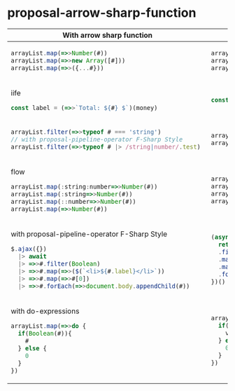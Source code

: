 # proposal-arrow-sharp-function

<table>
<thead>
<tr>
<th>With arrow sharp function
<th>Stage
<tbody>
<tr>
<td>
  
```js
arrayList.map(=>>Number(#))
arrayList.map(=>>new Array([#]))
arrayList.map(=>>({...#}))
```

<td>

```js
arrayList.map((value)=>Number(value))
arrayList.map((value)=>new Array([value]))
arrayList.map((value)=>({...value}))
```
<tr>
<td>

iife
```js
const label = (=>>`Total: ${#} $`)(money) 
```
<td>

```js
const label = ((value)=>>`Total: ${value} $`")(money)
```

<tr>
<td>

```js
arrayList.filter(=>>typeof # === 'string')
// with proposal-pipeline-operator F-Sharp Style 
arrayList.filter(=>>typeof # |> /string|number/.test) 
```
<td>

```js
arrayList.filter((value)=>typeof value === 'string')
arrayList.filter((value)=>/string|number/.test(typeof value))
```
<tr>
<td>
  
flow
```js
arrayList.map(:string:number=>>Number(#))
arrayList.map(:string=>>Number(#))
arrayList.map(::number=>>Number(#))
arrayList.map(=>>Number(#))
```
<td>
  
```js
arrayList.map((value:string):number=>>Number(#))
arrayList.map((value:string):any:number=>>Number(#))
arrayList.map((value:any):number=>>Number(#))
arrayList.map((value:any):any=>>Number(#))
```
<tr>
<td>
  
with proposal-pipeline-operator F-Sharp Style 
```js
$.ajax({}) 
  |> await 
  |> =>>#.filter(Boolean)
  |> =>>#.map(=>>($(`<li>${#.label}</li>`))
  |> =>>#.map(=>>#[0])
  |> =>>#.forEach(=>>document.body.appendChild(#))
```
<td>
  
```js
(async ()=>{
  return (await $.ajax({}))
  .filter(Boolean)
  .map((value)=>$(`<li>${value.label}</li>`)
  .map((value)=>value[0])
  .forEach((value)=>document.body.appendChild(value))
})()
```

<tr>
<td>
  
with do-expressions
```js
arrayList.map(=>>do {
  if(Boolean(#)){
    #
  } else {
    0
  }
})
```

<td>

```js
arrayList.map((value)=>do {
  if(Boolean(value)){
    value
  } else {
    0
  }
})
```

</table>
